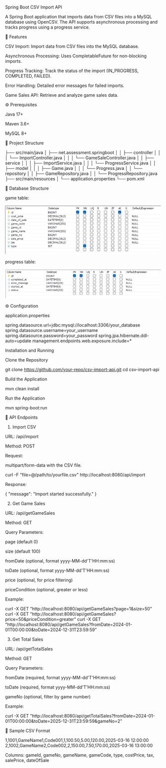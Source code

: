 Spring Boot CSV Import API

A Spring Boot application that imports data from CSV files into a MySQL database using OpenCSV. The API supports asynchronous processing and tracks progress using a progress service.

🚀 Features

CSV Import: Import data from CSV files into the MySQL database.

Asynchronous Processing: Uses CompletableFuture for non-blocking imports.

Progress Tracking: Track the status of the import (IN_PROGRESS, COMPLETED, FAILED).

Error Handling: Detailed error messages for failed imports.

Game Sales API: Retrieve and analyze game sales data.



⚙️ Prerequisites

Java 17+

Maven 3.6+

MySQL 8+

📂 Project Structure

├── src/main/java
│   ├── net.assessment.springboot
│   │   ├── controller
│   │   │   └── ImportController.java
│   │   │   └── GameSaleController.java
│   │   ├── service
│   │   │   ├── ImportService.java
│   │   │   └── ProgressService.java
│   │   ├── model
│   │   │   ├── Game.java
│   │   │   └── Progress.java
│   │   └── repository
│   │       ├── GameRepository.java
│   │       └── ProgressRepository.java
├── src/main/resources
│   └── application.properties
└── pom.xml

📂 Database Structure

game table:

![alt text](image.png)

progress table:

![alt text](image-1.png)

⚙️ Configuration

application.properties

spring.datasource.url=jdbc:mysql://localhost:3306/your_database
spring.datasource.username=your_username
spring.datasource.password=your_password
spring.jpa.hibernate.ddl-auto=update
management.endpoints.web.exposure.include=*

Installation and Running

Clone the Repository

git clone https://github.com/your-repo/csv-import-api.git
cd csv-import-api

Build the Application

mvn clean install

Run the Application

mvn spring-boot:run

📄 API Endpoints

1. Import CSV

URL: /api/import

Method: POST

Request:

multipart/form-data with the CSV file.

curl -F "file=@/path/to/yourfile.csv" http://localhost:8080/api/import

Response:

{
  "message": "Import started successfully."
}

2. Get Game Sales

URL: /api/getGameSales

Method: GET

Query Parameters:

page (default 0)

size (default 100)

fromDate (optional, format yyyy-MM-dd'T'HH:mm:ss)

toDate (optional, format yyyy-MM-dd'T'HH:mm:ss)

price (optional, for price filtering)

priceCondition (optional, greater or less)

Example:

curl -X GET "http://localhost:8080/api/getGameSales?page=1&size=50"
curl -X GET "http://localhost:8080/api/getGameSales?price=50&priceCondition=greater"
curl -X GET "http://localhost:8080/api/getGameSales?fromDate=2024-01-01T00:00:00&toDate=2024-12-31T23:59:59"

3. Get Total Sales

URL: /api/getTotalSales

Method: GET

Query Parameters:

fromDate (required, format yyyy-MM-dd'T'HH:mm:ss)

toDate (required, format yyyy-MM-dd'T'HH:mm:ss)

gameNo (optional, filter by game number)

Example:

curl -X GET "http://localhost:8080/api/getTotalSales?fromDate=2024-01-01T00:00:00&toDate=2025-12-31T23:59:59&gameNo=2"

📂 Sample CSV Format

1,1001,GameName1,Code001,1,100.50,5.00,120.00,2025-03-16 12:00:00
2,1002,GameName2,Code002,2,150.00,7.50,170.00,2025-03-16 13:00:00

Columns: gameId, gameNo, gameName, gameCode, type, costPrice, tax, salePrice, dateOfSale



